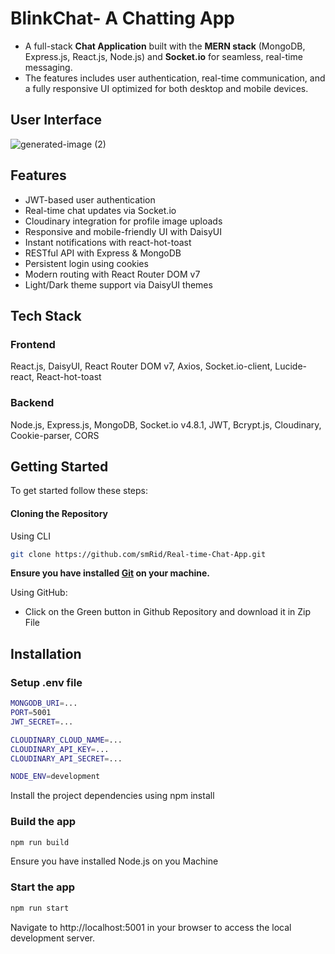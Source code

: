 # BlinkChat- A Chatting App

* A full-stack **Chat Application** built with the **MERN stack** (MongoDB, Express.js, React.js, Node.js) and **Socket.io** for seamless, real-time messaging. 
* The features includes user authentication, real-time communication, and a fully responsive UI optimized for both desktop and mobile devices.

## User Interface
![generated-image (2)](https://github.com/user-attachments/assets/efbfe697-76ff-45bc-910a-9578bc80cde2)

## Features

- JWT-based user authentication  
- Real-time chat updates via Socket.io  
- Cloudinary integration for profile image uploads  
- Responsive and mobile-friendly UI with DaisyUI  
- Instant notifications with react-hot-toast  
- RESTful API with Express & MongoDB  
- Persistent login using cookies  
- Modern routing with React Router DOM v7
- Light/Dark theme support via DaisyUI themes

## Tech Stack

### Frontend

React.js, DaisyUI, React Router DOM v7, Axios, Socket.io-client, Lucide-react, React-hot-toast

### Backend

Node.js, Express.js, MongoDB, Socket.io v4.8.1, JWT, Bcrypt.js, Cloudinary, Cookie-parser, CORS

## Getting Started

To get started follow these steps:

#### Cloning the Repository

Using CLI

```bash
git clone https://github.com/smRid/Real-time-Chat-App.git
```

**Ensure you have installed [Git](https://git-scm.com) on your machine.**

Using GitHub:

* Click on the Green button in Github Repository and download it in Zip File


## Installation


### Setup .env file
```bash
MONGODB_URI=...
PORT=5001
JWT_SECRET=...

CLOUDINARY_CLOUD_NAME=...
CLOUDINARY_API_KEY=...
CLOUDINARY_API_SECRET=...

NODE_ENV=development
```

Install the project dependencies using npm install

### Build the app

```bash
npm run build
```
Ensure you have installed Node.js on you Machine

### Start the app

```bash
npm run start
```

Navigate to http://localhost:5001 in your browser to access the local development server.

